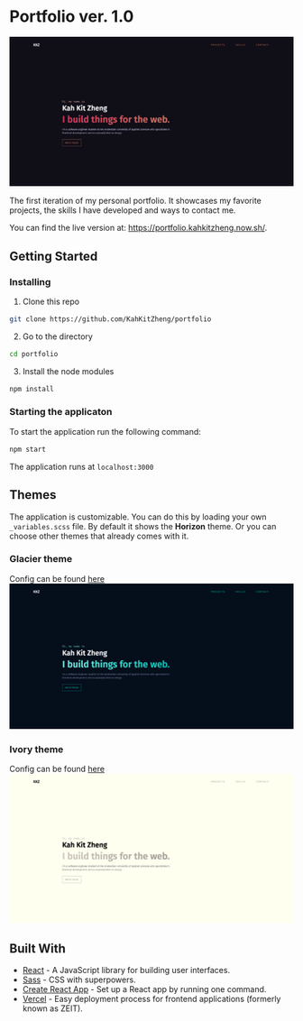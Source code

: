 # Portfolio ver. 1.0

![Horizon theme](src/themes_example/Horizon/Horizon_theme.png)

The first iteration of my personal portfolio. It showcases my favorite projects, the skills I have developed and ways to contact me. 

You can find the live version at: https://portfolio.kahkitzheng.now.sh/.


## Getting Started

### Installing

1. Clone this repo

```bash
git clone https://github.com/KahKitZheng/portfolio
```

2. Go to the directory

```bash
cd portfolio
```

3. Install the node modules

```bash
npm install
```

### Starting the applicaton
To start the application run the following command:
```bash
npm start
```

The application runs at `localhost:3000`

## Themes
The application is customizable. You can do this by loading your own `_variables.scss` file. By default it shows the **Horizon** theme. Or you can choose other themes that already comes with it.

### Glacier theme
Config can be found
[here](src/themes_example/Glacier/_variables.scss)
![Glacier theme](src/themes_example/Glacier/Glacier_theme.png)

### Ivory theme
Config can be found
[here](src/themes_example/Ivory/_variables.scss)
![Ivory theme](src/themes_example/Ivory/Ivory_theme.png)

## Built With

* [React](https://reactjs.org/) - A JavaScript library for building user interfaces.
* [Sass](https://sass-lang.com/) - CSS with superpowers.
* [Create React App](https://reacttraining.com/react-router/web/guides/quick-start) - Set up a React app by running one command.
* [Vercel](https://vercel.com/) - Easy deployment process for frontend applications (formerly known as ZEIT).
